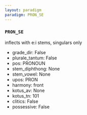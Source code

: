 ```yaml
---
layout: paradigm
paradigm: PRON_SE
---
```

### ` PRON_SE `

inflects with e:i stems, singulars only
* grade_dir: False
* plurale_tantum: False
* pos: PRONOUN
* stem_diphthong: None
* stem_vowel: None
* upos: PRON
* harmony: front
* kotus_av: None
* kotus_tn: 101
* clitics: False
* possessive: False
